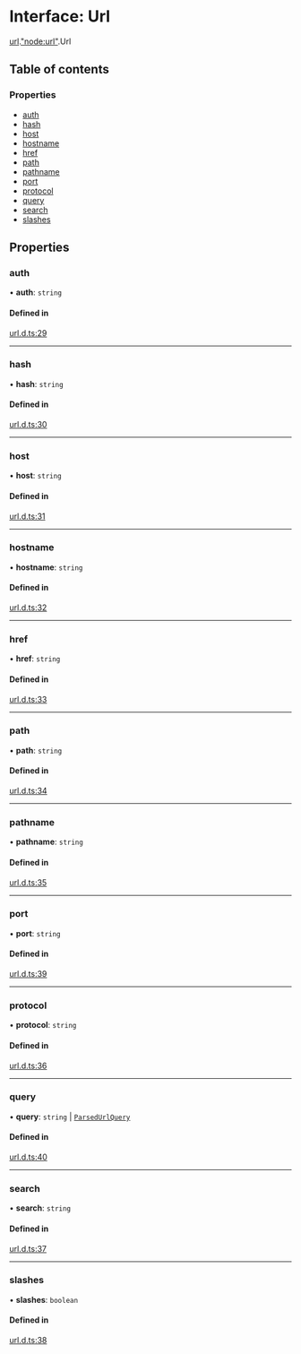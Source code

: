 # Interface: Url

[url](../modules/url.md).["node:url"](../modules/url._node_url_.md).Url

## Table of contents

### Properties

- [auth](url._node_url_.Url-1.md#auth)
- [hash](url._node_url_.Url-1.md#hash)
- [host](url._node_url_.Url-1.md#host)
- [hostname](url._node_url_.Url-1.md#hostname)
- [href](url._node_url_.Url-1.md#href)
- [path](url._node_url_.Url-1.md#path)
- [pathname](url._node_url_.Url-1.md#pathname)
- [port](url._node_url_.Url-1.md#port)
- [protocol](url._node_url_.Url-1.md#protocol)
- [query](url._node_url_.Url-1.md#query)
- [search](url._node_url_.Url-1.md#search)
- [slashes](url._node_url_.Url-1.md#slashes)

## Properties

### auth

• **auth**: `string`

#### Defined in

[url.d.ts:29](https://github.com/goodcodedev/bun-types/blob/8bd1b3a/url.d.ts#L29)

___

### hash

• **hash**: `string`

#### Defined in

[url.d.ts:30](https://github.com/goodcodedev/bun-types/blob/8bd1b3a/url.d.ts#L30)

___

### host

• **host**: `string`

#### Defined in

[url.d.ts:31](https://github.com/goodcodedev/bun-types/blob/8bd1b3a/url.d.ts#L31)

___

### hostname

• **hostname**: `string`

#### Defined in

[url.d.ts:32](https://github.com/goodcodedev/bun-types/blob/8bd1b3a/url.d.ts#L32)

___

### href

• **href**: `string`

#### Defined in

[url.d.ts:33](https://github.com/goodcodedev/bun-types/blob/8bd1b3a/url.d.ts#L33)

___

### path

• **path**: `string`

#### Defined in

[url.d.ts:34](https://github.com/goodcodedev/bun-types/blob/8bd1b3a/url.d.ts#L34)

___

### pathname

• **pathname**: `string`

#### Defined in

[url.d.ts:35](https://github.com/goodcodedev/bun-types/blob/8bd1b3a/url.d.ts#L35)

___

### port

• **port**: `string`

#### Defined in

[url.d.ts:39](https://github.com/goodcodedev/bun-types/blob/8bd1b3a/url.d.ts#L39)

___

### protocol

• **protocol**: `string`

#### Defined in

[url.d.ts:36](https://github.com/goodcodedev/bun-types/blob/8bd1b3a/url.d.ts#L36)

___

### query

• **query**: `string` \| [`ParsedUrlQuery`](querystring._querystring_.ParsedUrlQuery.md)

#### Defined in

[url.d.ts:40](https://github.com/goodcodedev/bun-types/blob/8bd1b3a/url.d.ts#L40)

___

### search

• **search**: `string`

#### Defined in

[url.d.ts:37](https://github.com/goodcodedev/bun-types/blob/8bd1b3a/url.d.ts#L37)

___

### slashes

• **slashes**: `boolean`

#### Defined in

[url.d.ts:38](https://github.com/goodcodedev/bun-types/blob/8bd1b3a/url.d.ts#L38)
